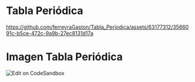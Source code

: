 # Tabla Periódica


https://github.com/ferreyraGaston/Tabla_Periodica/assets/63177312/3566091c-b5ce-472c-9a9b-27ec8131d17a

# Imagen Tabla Periódica

<p style="align=center">
  <a>
    <img alt="Edit on CodeSandbox" src="[https://github.com/ferreyraGaston/Display_Flex/blob/main/Parte%201/img/1.PNG](https://github.com/ferreyraGaston/Tabla-Peri-dica/assets/63177312/d9c261ee-3168-450f-b9e3-f5dced33b08d)">
  </a>
</p>

<br>
